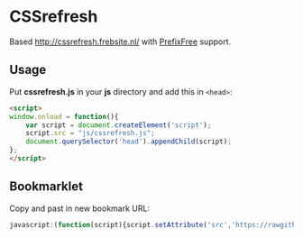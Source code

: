 # CSSrefresh

Based http://cssrefresh.frebsite.nl/ with <a href="http://leaverou.github.io/prefixfree/">PrefixFree</a> support.

## Usage

Put <strong>cssrefresh.js</strong> in your <strong>js</strong> directory and add this in `<head>`:

```html
<script>
window.onload = function(){
	var script = document.createElement('script');
	script.src = "js/cssrefresh.js";
	document.querySelector('head').appendChild(script);
};
</script>
```

## Bookmarklet

Copy and past in new bookmark URL:

```javascript
javascript:(function(script){script.setAttribute('src','https://rawgithub.com/yukulele/CSSrefresh/master/cssrefresh.js');var head=document.querySelector('head').appendChild(script);})(document.createElement('script'));
```
